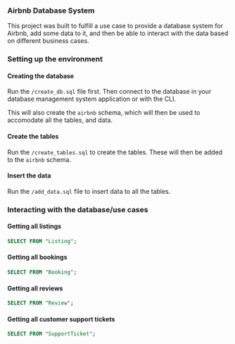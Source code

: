 ### Airbnb Database System

This project was built to fulfill a use case to provide a database system for Airbnb, add some data to it, and then be able to interact with the data based on different business cases.

### Setting up the environment

#### Creating the database

Run the `/create_db.sql` file first. Then connect to the database in your database management system application or with the CLI.

This will also create the `airbnb` schema, which will then be used to accomodate all the tables, and data.

#### Create the tables

Run the `/create_tables.sql` to create the tables. These will then be added to the `airbnb` schema. 

#### Insert the data

Run the `/add_data.sql` file to insert data to all the tables. 

### Interacting with the database/use cases

#### Getting all listings

```sql
SELECT FROM "Listing";
```

#### Getting all bookings

```sql
SELECT FROM "Booking";
```

#### Getting all reviews

```sql
SELECT FROM "Review";
```

#### Getting all customer support tickets

```sql
SELECT FROM "SupportTicket";
```